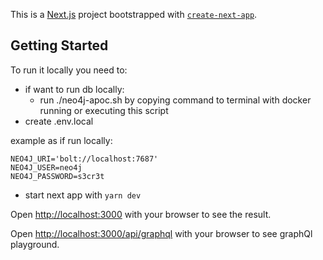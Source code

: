 This is a [Next.js](https://nextjs.org/) project bootstrapped with [`create-next-app`](https://github.com/vercel/next.js/tree/canary/packages/create-next-app).

## Getting Started

To run it locally you need to:

- if want to run db locally:
	- run ./neo4j-apoc.sh by copying command to terminal with docker running or executing this script
- create .env.local

example as if run locally:
```
NEO4J_URI='bolt://localhost:7687'
NEO4J_USER=neo4j
NEO4J_PASSWORD=s3cr3t
```
- start next app with `yarn dev`

Open [http://localhost:3000](http://localhost:3000) with your browser to see the result.

Open [http://localhost:3000/api/graphql](http://localhost:3000/api/graphql) with your browser to see graphQl playground.

